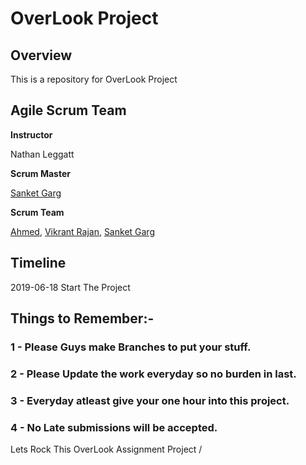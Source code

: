 # OverLook Project

## Overview

This is a repository for OverLook Project

## Agile Scrum Team

**Instructor**

  Nathan Leggatt

**Scrum Master**

[Sanket Garg](https://github.com/sanket064)

**Scrum Team**

[Ahmed](https://github.com/AhmedM0), [Vikrant Rajan](https://github.com/vikrantRajan), [Sanket Garg](https://github.com/sanket064)

## Timeline

2019-06-18 Start The Project

## Things to Remember:-
 ### 1 - Please Guys make Branches to put your stuff.
 ### 2 - Please Update the work everyday so no burden in last.
 ### 3 - Everyday atleast give your one hour into this project.
 ### 4 - No Late submissions will be accepted.

Lets Rock This OverLook Assignment Project /



